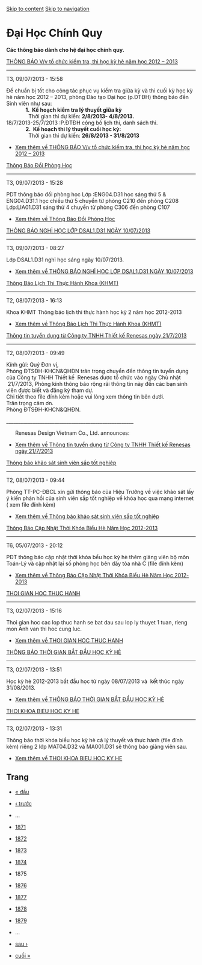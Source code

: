 [Skip to content](https://daa.uit.edu.vn/thongbaochinhquy?page=1874#main)
 [Skip to navigation](https://daa.uit.edu.vn/thongbaochinhquy?page=1874#main-nav)

Đại Học Chính Quy
=================

**Các thông báo dành cho hệ đại học chính quy.**

[THÔNG BÁO V/v tổ chức kiểm tra, thi học kỳ hè năm học 2012 – 2013](https://daa.uit.edu.vn/thongbao/thong-bao-vv-chuc-kiem-tra-thi-hoc-ky-he-nam-hoc-2012-2013)

----------------------------------------------------------------------------------------------------------------------------------------------------------------

T3, 09/07/2013 - 15:58

Để chuẩn bị tốt cho công tác phục vụ kiểm tra giữa kỳ và thi cuối kỳ học kỳ hè năm học 2012 – 2013, phòng Đào tạo Đại học (p.ĐTĐH) thông báo đến Sinh viên như sau:  
             **1.  Kế hoạch kiểm tra lý thuyết giữa kỳ**  
               Thời gian thi dự kiến: **2/8/2013- 4/8/2013.**  
18/7/2013-25/7/2013 :P.ĐTĐH công bố lịch thi, danh sách thi.  
             **2.  Kế hoạch thi lý thuyết cuối học kỳ:**  
               Thời gian thi dự kiến: **26/8/2013 - 31/8/2013**  

*   [Xem thêm về THÔNG BÁO V/v tổ chức kiểm tra, thi học kỳ hè năm học 2012 – 2013](https://daa.uit.edu.vn/thongbao/thong-bao-vv-chuc-kiem-tra-thi-hoc-ky-he-nam-hoc-2012-2013 "THÔNG BÁO V/v tổ chức kiểm tra, thi học kỳ hè năm học 2012 – 2013")
    

[Thông Báo Đổi Phòng Học](https://daa.uit.edu.vn/thongbao/thong-bao-doi-phong-hoc)

-----------------------------------------------------------------------------------

T3, 09/07/2013 - 15:28

PDT thông báo đồi phòng học Lớp :ENG04.D31 học sáng thứ 5 & ENG04.D31.1 học chiều thứ 5 chuyển từ phòng C210 đến phòng C208  
Lớp:LIA01.D31 sáng thứ 4 chuyển từ phòng C306 đến phòng C107

*   [Xem thêm về Thông Báo Đổi Phòng Học](https://daa.uit.edu.vn/thongbao/thong-bao-doi-phong-hoc "Thông Báo Đổi Phòng Học")
    

[THÔNG BÁO NGHỈ HỌC LỚP DSAL1.D31 NGÀY 10/07/2013](https://daa.uit.edu.vn/thongbao/thong-bao-nghi-hoc-lop-dsal1d31-ngay-10072013)

----------------------------------------------------------------------------------------------------------------------------------

T3, 09/07/2013 - 08:27

Lớp DSAL1.D31 nghỉ học sáng ngày 10/07/2013.

*   [Xem thêm về THÔNG BÁO NGHỈ HỌC LỚP DSAL1.D31 NGÀY 10/07/2013](https://daa.uit.edu.vn/thongbao/thong-bao-nghi-hoc-lop-dsal1d31-ngay-10072013 "THÔNG BÁO NGHỈ HỌC LỚP DSAL1.D31 NGÀY 10/07/2013")
    

[Thông Báo Lịch Thi Thực Hành Khoa (KHMT)](https://daa.uit.edu.vn/thongbao/thong-bao-lich-thi-thuc-hanh-khoa-khmt-0)

---------------------------------------------------------------------------------------------------------------------

T2, 08/07/2013 - 16:13

Khoa KHMT Thông báo lịch thi thực hành học kỳ 2 năm học 2012-2013

*   [Xem thêm về Thông Báo Lịch Thi Thực Hành Khoa (KHMT)](https://daa.uit.edu.vn/thongbao/thong-bao-lich-thi-thuc-hanh-khoa-khmt-0 "Thông Báo Lịch Thi Thực Hành Khoa (KHMT)")
    

[Thông tin tuyển dụng từ Công ty TNHH Thiết kế Renesas ngày 21/7/2013](https://daa.uit.edu.vn/thongbao/thong-tin-tuyen-dung-tu-cong-ty-tnhh-thiet-ke-renesas-ngay-2172013)

---------------------------------------------------------------------------------------------------------------------------------------------------------------------------

T2, 08/07/2013 - 09:49

Kính gửi: Quý Đơn vị,   
Phòng ĐTSĐH-KHCN&QHĐN trân trọng chuyển đến thông tin tuyển dụng của Công ty TNHH Thiết kế  Renesas được tổ chức vào ngày Chủ nhật  21/7/2013, Phòng kính thông báo rộng rãi thông tin này đến các bạn sinh viên được biết và đăng ký tham dự.  
Chi tiết theo file đính kèm hoặc vui lòng xem thông tin bên dưới.  
Trân trọng cảm ơn.  
Phòng ĐTSĐH-KHCN&QHĐN.

\_\_\_\_\_\_\_\_\_\_\_\_\_\_\_\_\_\_\_\_\_\_\_\_\_\_\_\_\_\_\_\_\_\_\_\_\_\_\_\_\_\_\_\_\_\_\_\_\_\_\_\_\_

      Renesas Design Vietnam Co., Ltd. announces:

*   [Xem thêm về Thông tin tuyển dụng từ Công ty TNHH Thiết kế Renesas ngày 21/7/2013](https://daa.uit.edu.vn/thongbao/thong-tin-tuyen-dung-tu-cong-ty-tnhh-thiet-ke-renesas-ngay-2172013 "Thông tin tuyển dụng từ Công ty TNHH Thiết kế Renesas ngày 21/7/2013")
    

[Thông báo khảo sát sinh viên sắp tốt nghiệp](https://daa.uit.edu.vn/thongbao/thong-bao-khao-sat-sinh-vien-sap-tot-nghiep)

---------------------------------------------------------------------------------------------------------------------------

T2, 08/07/2013 - 09:44

Phòng TT-PC-ĐBCL xin gửi thông báo của Hiệu Trưởng về việc khảo sát lấy ý kiến phản hồi của sinh viên sắp tốt nghiệp về khóa học qua mạng internet ( xem file đính kèm)

*   [Xem thêm về Thông báo khảo sát sinh viên sắp tốt nghiệp](https://daa.uit.edu.vn/thongbao/thong-bao-khao-sat-sinh-vien-sap-tot-nghiep "Thông báo khảo sát sinh viên sắp tốt nghiệp")
    

[Thông Báo Cập Nhật Thời Khóa Biểu Hè Năm Học 2012-2013](https://daa.uit.edu.vn/thongbao/thong-bao-cap-nhat-thoi-khoa-bieu-he-nam-hoc-2012-2013)

-------------------------------------------------------------------------------------------------------------------------------------------------

T6, 05/07/2013 - 20:12

PĐT thông báo cập nhật thời khóa bểu học kỳ hè thêm giảng viên bộ môn Toán-Lý và cập nhật lại số phòng học bên dãy tòa nhà C (file đính kèm)

*   [Xem thêm về Thông Báo Cập Nhật Thời Khóa Biểu Hè Năm Học 2012-2013](https://daa.uit.edu.vn/thongbao/thong-bao-cap-nhat-thoi-khoa-bieu-he-nam-hoc-2012-2013 "Thông Báo Cập Nhật Thời Khóa Biểu Hè Năm Học 2012-2013")
    

[THOI GIAN HOC THUC HANH](https://daa.uit.edu.vn/thongbao/thoi-gian-hoc-thuc-hanh)

-----------------------------------------------------------------------------------

T3, 02/07/2013 - 15:16

Thoi gian hoc cac lop thuc hanh se bat dau sau lop ly thuyet 1 tuan, rieng mon Anh van thi hoc cung luc.

*   [Xem thêm về THOI GIAN HOC THUC HANH](https://daa.uit.edu.vn/thongbao/thoi-gian-hoc-thuc-hanh "THOI GIAN HOC THUC HANH")
    

[THÔNG BÁO THỜI GIAN BẮT ĐẦU HỌC KỲ HÈ](https://daa.uit.edu.vn/thongbao/thong-bao-thoi-gian-bat-dau-hoc-ky-he)

---------------------------------------------------------------------------------------------------------------

T3, 02/07/2013 - 13:51

Học kỳ hè 2012-2013 bắt đầu học từ ngày 08/07/2013 và  kết thúc ngày 31/08/2013.

*   [Xem thêm về THÔNG BÁO THỜI GIAN BẮT ĐẦU HỌC KỲ HÈ](https://daa.uit.edu.vn/thongbao/thong-bao-thoi-gian-bat-dau-hoc-ky-he "THÔNG BÁO THỜI GIAN BẮT ĐẦU HỌC KỲ HÈ")
    

[THOI KHOA BIEU HOC KY HE](https://daa.uit.edu.vn/thongbao/thoi-khoa-bieu-hoc-ky-he)

-------------------------------------------------------------------------------------

T3, 02/07/2013 - 13:31

Thông báo thời khóa biểu học kỳ hè cả lý thuyết và thực hành (file đính kèm) riêng 2 lớp MAT04.D32 và MA001.D31 sẽ thông báo giảng viên sau.

*   [Xem thêm về THOI KHOA BIEU HOC KY HE](https://daa.uit.edu.vn/thongbao/thoi-khoa-bieu-hoc-ky-he "THOI KHOA BIEU HOC KY HE")
    

Trang
-----

*   [« đầu](https://daa.uit.edu.vn/thongbaochinhquy "Đến trang đầu tiên")
    
*   [‹ trước](https://daa.uit.edu.vn/thongbaochinhquy?page=1873 "Đến trang kế trước")
    
*   …
*   [1871](https://daa.uit.edu.vn/thongbaochinhquy?page=1870 "Đến trang 1871")
    
*   [1872](https://daa.uit.edu.vn/thongbaochinhquy?page=1871 "Đến trang 1872")
    
*   [1873](https://daa.uit.edu.vn/thongbaochinhquy?page=1872 "Đến trang 1873")
    
*   [1874](https://daa.uit.edu.vn/thongbaochinhquy?page=1873 "Đến trang 1874")
    
*   1875
*   [1876](https://daa.uit.edu.vn/thongbaochinhquy?page=1875 "Đến trang 1876")
    
*   [1877](https://daa.uit.edu.vn/thongbaochinhquy?page=1876 "Đến trang 1877")
    
*   [1878](https://daa.uit.edu.vn/thongbaochinhquy?page=1877 "Đến trang 1878")
    
*   [1879](https://daa.uit.edu.vn/thongbaochinhquy?page=1878 "Đến trang 1879")
    
*   …
*   [sau ›](https://daa.uit.edu.vn/thongbaochinhquy?page=1875 "Đến trang kế sau")
    
*   [cuối »](https://daa.uit.edu.vn/thongbaochinhquy?page=1907 "Đến trang cuối cùng")